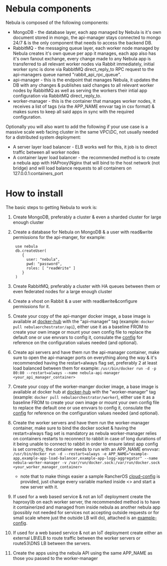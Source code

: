# Nebula components

Nebula is composed of the following components:

* MongoDB - the database layer, each app managed by Nebula is it's own document stored in mongo, the api-manager stays connected to mongo 24/7 & is the only component that needs to access the backend DB.
* RabbitMQ - the messaging queue layer, each worker node managed by Nebula creates it's own queue per app it manages, each app also has it's own fanout exchange, every change made to any Nebula app is transferred to all relevant worker nodes via Rabbit immediately, initial worker sync is done via RabbitMQ direct_reply_to RPC request to the api-managers queue named "rabbit_api_rpc_queue".
* api-manager - this is the endpoint that manages Nebula, it updates the DB with any changes & publishes said changes to all relevant worker nodes by RabbitMQ as well as serving the workers their intial app configuration via RabbitMQ direct_reply_to.
* worker-manager - this is the container that manages worker nodes, it receives a list of tags (via the APP_NAME envvar tag in csv format) & makes sures to keep all said apps in sync with the required configuration. 

Optionally you will also want to add the following if your use case is a massive scale web facing cluster in the same VPC\DC, not usually needed for a distributed system deployment:

* A server layer load balancer - ELB works well for this, it job is to direct traffic between all worker nodes
* A container layer load balancer - the recommended method is to create a nebula app with HAProxy\Nginx that will bind to the host network (not bridge) and will load balance requests to all containers on 127.0.0.1:containers_port

# How to install

The basic steps to getting Nebula to work is:

1. Create MongoDB, preferably a cluster & even a sharded cluster for large enough cluster
2. Create a database for Nebula on MongoDB & a user with read&write permissions for the api-manger, for example:

        use nebula
        db.createUser(
           {
             user: "nebula",
             pwd: "password",
             roles: [ "readWrite" ]
           }
        )
        
3. Create RabbitMQ, preferably a cluster with HA queues between them or even federated nodes for a large enough cluster
4. Create a vhost on Rabbit & a user with read&write&configure permissions for it.
5. Create your copy of the api-manger docker image, a base image is available at [docker-hub](https://hub.docker.com/r/nebulaorchestrator/api/) with the "api-manager" tag (example: `docker pull nebulaorchestrator/api`), either use it as a baseline FROM to create your own image or mount your own config file to replace the default one or use envvars to config it, consulate the [config](config.md) for reference on the configuration values needed (and optional).
6. Create api servers and have them run the api-manager container, make sure to open the api-manager ports on everything along the way & it's recommended having the restart=always flag set, preferably 2 at least load balanced between them for example:
 `/usr/bin/docker run -d -p 80:80 --restart=always --name nebula-api-manager <your_api_manager_container>`
7. Create your copy of the worker-manger docker image, a base image is available at docker hub at [docker-hub](https://hub.docker.com/r/nebulaorchestrator/worker/) with the "worker-manager" tag (example: `docker pull nebulaorchestrator/worker`), either use it as a baseline FROM to create your own image or mount your own config file to replace the default one or use envvars to config it, consulate the [config](config.md) for reference on the configuration values needed (and optional).
8. Create the worker servers and have them run the worker-manager container, make sure to bind the docker socket & having the restart=always flag set is mandatory as nebula worker-manager relies on containers restarts to reconnect to rabbit in case of long durations of it being unable to connect to rabbit in order to ensure latest app config is set correctly, the container needs to run with an APP_NAME envvvar:
 `/usr/bin/docker run -d --restart=always -e APP_NAME="example-app,example-app-load-balancer,example-app-logg-aggregator" --name nebula-worker-manager -v /var/run/docker.sock:/var/run/docker.sock <your_worker_manager_container>`
    * note that to make things easier a sample RancherOS [cloud-config](https://github.com/nebula-orchestrator/docs/blob/master/examples/rancheros/cloud-config) is provided, just change every variable marked inside <> and start a new server with it.
9. If used for a web based service & not an IoT deployment create the haproxy\lb on each worker server, the recommended method is to have it containerized and managed from inside nebula as another nebula app (possibly not needed for services not accepting outside requests or for small scale where just the outside LB will do), attached is an [example-config](https://github.com/nebula-orchestrator/nebula/blob/master/docs/haproxy.cfg).
10. If used for a web based service & not an IoT deployment create either an external LB\ELB to route traffic between the worker servers or route53\DNS LB between the servers.
11. Create the apps using the nebula API using the same APP_NAME as those you passed to the worker-manager